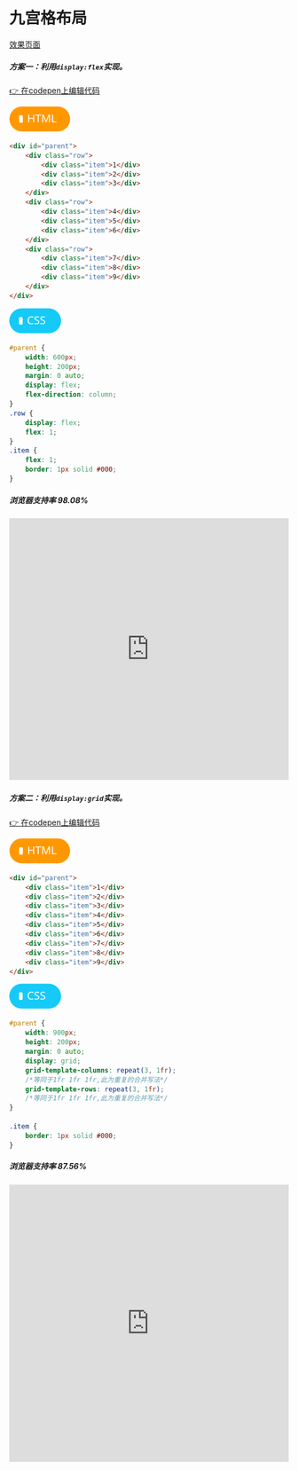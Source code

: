 # <b>九宫格布局</b>

[效果页面](00九宫格布局.html ':include :type=iframe width=100% height=222px')

##### <b>方案一：利用`display:flex`实现。</b>

[:point_right: 在codepen上编辑代码](https://codepen.io/shuangcs/pen/eMjrvW)

![标签](../assets/html.svg)

```html
<div id="parent">
    <div class="row">
        <div class="item">1</div>
        <div class="item">2</div>
        <div class="item">3</div>
    </div>
    <div class="row">
        <div class="item">4</div>
        <div class="item">5</div>
        <div class="item">6</div>
    </div>
    <div class="row">
        <div class="item">7</div>
        <div class="item">8</div>
        <div class="item">9</div>
    </div>
</div>
```

![标签](../assets/css.svg)

```css
#parent {
    width: 600px;
    height: 200px;
    margin: 0 auto;
    display: flex;
    flex-direction: column;
}
.row {
    display: flex;
    flex: 1;
}
.item {
    flex: 1;
    border: 1px solid #000;
}
```
##### <b>浏览器支持率 98.08%</b>
<iframe src="https://caniuse.bitsofco.de/embed/index.html?feat=flexbox&amp;periods=future_1,current,past_1,past_2,past_3&amp;accessible-colours=false" frameborder="0" width="100%" height="472px"></iframe>

##### <b>方案二：利用`display:grid`实现。</b>

[:point_right: 在codepen上编辑代码](https://codepen.io/shuangcs/pen/mxjLWo)

![标签](../assets/html.svg)

```html
<div id="parent">
    <div class="item">1</div>
    <div class="item">2</div>
    <div class="item">3</div>
    <div class="item">4</div>
    <div class="item">5</div>
    <div class="item">6</div>
    <div class="item">7</div>
    <div class="item">8</div>
    <div class="item">9</div>
</div>
```

![标签](../assets/css.svg)

```css
#parent {
    width: 900px;
    height: 200px;
    margin: 0 auto;
    display: grid;
    grid-template-columns: repeat(3, 1fr);
    /*等同于1fr 1fr 1fr,此为重复的合并写法*/
    grid-template-rows: repeat(3, 1fr);
    /*等同于1fr 1fr 1fr,此为重复的合并写法*/
}

.item {
    border: 1px solid #000;
}
```


##### <b>浏览器支持率 87.56%</b>
<iframe src="https://caniuse.bitsofco.de/embed/index.html?feat=css-grid&amp;periods=future_1,current,past_1,past_2,past_3&amp;accessible-colours=false" frameborder="0" width="100%" height="500px"></iframe>

